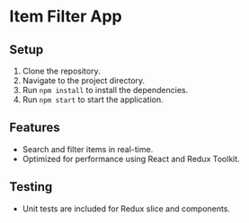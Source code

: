 # Item Filter App

## Setup
1. Clone the repository.
2. Navigate to the project directory.
3. Run `npm install` to install the dependencies.
4. Run `npm start` to start the application.

## Features
- Search and filter items in real-time.
- Optimized for performance using React and Redux Toolkit.

## Testing
- Unit tests are included for Redux slice and components.
